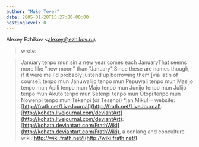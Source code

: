 ```yaml
---
author: "Muke Tever"
date: 2005-01-28T15:27:00+00:00
nestinglevel: 0
---
```

Alexey Ezhikov <[alexey@ezhikov.ru](mailto://alexey@ezhikov.ru)\
> wrote:

> January tenpo mun sin a new year comes each JanuaryThat seems more like "new moon" than "January".Since these are names though, if it were me I'd probably justend up borrowing them \[via latin of course\]: tenpo mun Januwalijo tenpo mun Pepuwali tenpo mun Masijo tenpo mun Apili tenpo mun Majo tenpo mun Junijo tenpo mun Julijo tenpo mun Akuto tenpo mun Setenpi tenpo mun Otopi tenpo mun Nowenpi tenpo mun Tekenpi (or Tesenpi) \*jan Miku!--
website: [http://frath.net/LiveJournal](http://frath.net/LiveJournal): [http://kohath.livejournal.com/deviantArt](http://kohath.livejournal.com/deviantArt): [http://kohath.deviantart.com/FrathWiki](http://kohath.deviantart.com/FrathWiki), a conlang and conculture wiki:[http://wiki.frath.net/](http://wiki.frath.net/)